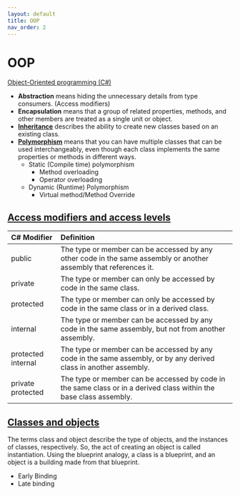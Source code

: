```yaml
---
layout: default
title: OOP
nav_order: 2
---
```

# OOP
[Object-Oriented programming (C#)](https://docs.microsoft.com/en-us/dotnet/csharp/programming-guide/concepts/object-oriented-programming)
* **Abstraction** means hiding the unnecessary details from type consumers. (Access modifiers)
* **Encapsulation** means that a group of related properties, methods, and other members are treated as a single unit or object.
* [**Inheritance**](https://docs.microsoft.com/en-us/dotnet/csharp/programming-guide/classes-and-structs/inheritance) describes the ability to create new classes based on an existing class.
* [**Polymorphism**](https://docs.microsoft.com/en-us/dotnet/csharp/programming-guide/classes-and-structs/polymorphism) means that you can have multiple classes that can be used interchangeably, even though each class implements the same properties or methods in different ways.
  - Static (Compile time) polymorphism
    - Method overloading
    - Operator overloading
  - Dynamic (Runtime) Polymorphism
    - Virtual method/Method Override  

## [Access modifiers and access levels](https://docs.microsoft.com/en-us/dotnet/csharp/programming-guide/concepts/object-oriented-programming#access-modifiers-and-access-levels)

| C# Modifier        | Definition                                                                                                         |
| :----------------- | :----------------------------------------------------------------------------------------------------------------- |
| public             | The type or member can be accessed by any other code in the same assembly or another assembly that references it.  |
| private            | The type or member can only be accessed by code in the same class.                                                 |
| protected          | The type or member can only be accessed by code in the same class or in a derived class.                           |
| internal           | The type or member can be accessed by any code in the same assembly, but not from another assembly.                |
| protected internal | The type or member can be accessed by any code in the same assembly, or by any derived class in another assembly.  |
| private protected  | The type or member can be accessed by code in the same class or in a derived class within the base class assembly. |

## [Classes and objects](https://docs.microsoft.com/en-us/dotnet/csharp/programming-guide/concepts/object-oriented-programming)
The terms class and object describe the type of objects, and the instances of classes, respectively. So, the act of creating an object is called instantiation. Using the blueprint analogy, a class is a blueprint, and an object is a building made from that blueprint.

* Early Binding 
* Late binding
  